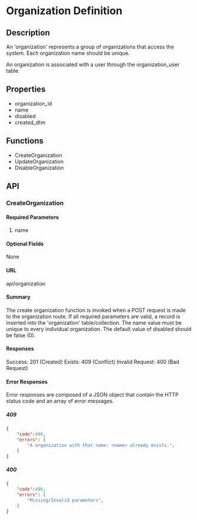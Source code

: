 # Organization Definition

## Description

An 'organization' represents a group of organizations that access the system. Each organization name should be unique.

An organization is associated with a user through the organization_user table.

## Properties

* organization_id
* name
* disabled
* created_dtm

## Functions

* CreateOrganization
* UpdateOrganization
* DisableOrganization

## API

### CreateOrganization

#### Required Parameters

1. name

#### Optional Fields

None

#### URL

api/organization

#### Summary

The create organization function is invoked when a POST request is made to the organization route. If all required parameters are valid, a record is inserted into the 'organization' table/collection.
The name value must be unique to every individual organization. The default value of disabled should be false (0).

#### Responses

Success: 201 (Created)
Exists:  409 (Conflict)
Invalid Request: 400 (Bad Request)

#### Error Responses

Error responses are composed of a JSON object that contain
the HTTP status code and an array of error messages.

##### 409

~~~~json
{
    "code":409,
    "errors": [
        "A organization with that name: <name> already exists.",
    ]
}
~~~~

##### 400

~~~~json
{
    "code":400,
    "errors": [
        "Missing/Invalid parameters",
    ]
}
~~~~
